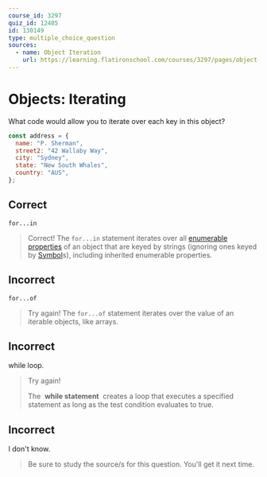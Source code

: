 ```yaml
---
course_id: 3297
quiz_id: 12485
id: 130149
type: multiple_choice_question
sources:
  - name: Object Iteration
    url: https://learning.flatironschool.com/courses/3297/pages/object-iteration?module_item_id=143581
---
```


# Objects: Iterating

What code would allow you to iterate over each key in this object?

```javascript
const address = {
  name: "P. Sherman",
  street2: "42 Wallaby Way",
  city: "Sydney",
  state: "New South Whales",
  country: "AUS",
};
```

## Correct

`for...in`

> Correct! The `for...in` statement iterates over all
> [enumerable properties](https://developer.mozilla.org/en-US/docs/Web/JavaScript/Enumerability_and_ownership_of_properties)
> of an object that are keyed by strings (ignoring ones keyed by
> [Symbol](https://developer.mozilla.org/en-US/docs/Web/JavaScript/Reference/Global_Objects/Symbol)s),
> including inherited enumerable properties.

## Incorrect

`for...of`

> Try again! The `for...of` statement iterates over the value of an iterable
> objects, like arrays.

## Incorrect

while loop.

> Try again!
>
> The&nbsp; **while statement** &nbsp;creates a loop that executes a specified
> statement as long as the test condition evaluates to true.

## Incorrect

I don't know.

> Be sure to study the source/s for this question. You'll get it next time.
